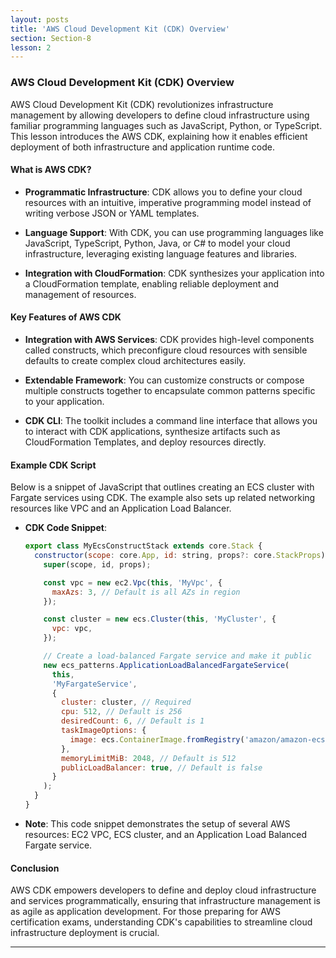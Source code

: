 ```yaml
---
layout: posts
title: 'AWS Cloud Development Kit (CDK) Overview'
section: Section-8
lesson: 2
---
```


### AWS Cloud Development Kit (CDK) Overview

AWS Cloud Development Kit (CDK) revolutionizes infrastructure management by allowing developers to define cloud infrastructure using familiar programming languages such as JavaScript, Python, or TypeScript. This lesson introduces the AWS CDK, explaining how it enables efficient deployment of both infrastructure and application runtime code.

<!-- pagebreak -->

#### What is AWS CDK?

- **Programmatic Infrastructure**: CDK allows you to define your cloud resources with an intuitive, imperative programming model instead of writing verbose JSON or YAML templates.

- **Language Support**: With CDK, you can use programming languages like JavaScript, TypeScript, Python, Java, or C# to model your cloud infrastructure, leveraging existing language features and libraries.

- **Integration with CloudFormation**: CDK synthesizes your application into a CloudFormation template, enabling reliable deployment and management of resources.

<!-- pagebreak -->

#### Key Features of AWS CDK

- **Integration with AWS Services**: CDK provides high-level components called constructs, which preconfigure cloud resources with sensible defaults to create complex cloud architectures easily.

- **Extendable Framework**: You can customize constructs or compose multiple constructs together to encapsulate common patterns specific to your application.

- **CDK CLI**: The toolkit includes a command line interface that allows you to interact with CDK applications, synthesize artifacts such as CloudFormation Templates, and deploy resources directly.

<!-- pagebreak -->

#### Example CDK Script

Below is a snippet of JavaScript that outlines creating an ECS cluster with Fargate services using CDK. The example also sets up related networking resources like VPC and an Application Load Balancer.

- **CDK Code Snippet**:

  ```js
  export class MyEcsConstructStack extends core.Stack {
    constructor(scope: core.App, id: string, props?: core.StackProps) {
      super(scope, id, props);

      const vpc = new ec2.Vpc(this, 'MyVpc', {
        maxAzs: 3, // Default is all AZs in region
      });

      const cluster = new ecs.Cluster(this, 'MyCluster', {
        vpc: vpc,
      });

      // Create a load-balanced Fargate service and make it public
      new ecs_patterns.ApplicationLoadBalancedFargateService(
        this,
        'MyFargateService',
        {
          cluster: cluster, // Required
          cpu: 512, // Default is 256
          desiredCount: 6, // Default is 1
          taskImageOptions: {
            image: ecs.ContainerImage.fromRegistry('amazon/amazon-ecs-sample'),
          },
          memoryLimitMiB: 2048, // Default is 512
          publicLoadBalancer: true, // Default is false
        }
      );
    }
  }
  ```

- **Note**: This code snippet demonstrates the setup of several AWS resources: EC2 VPC, ECS cluster, and an Application Load Balanced Fargate service.

<!-- pagebreak -->

#### Conclusion

AWS CDK empowers developers to define and deploy cloud infrastructure and services programmatically, ensuring that infrastructure management is as agile as application development. For those preparing for AWS certification exams, understanding CDK's capabilities to streamline cloud infrastructure deployment is crucial.

---
